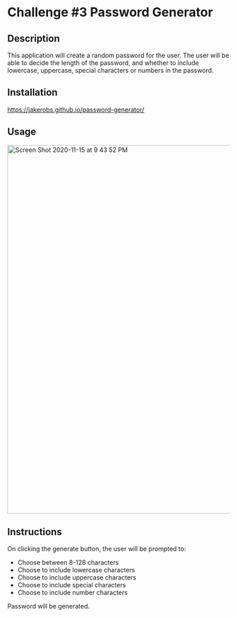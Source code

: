 # Challenge #3 Password Generator

## Description
This application will create a random password for the user. The user will be able to decide the length of the password, and whether to include lowercase, uppercase, special characters or numbers in the password.

## Installation
https://jakerobs.github.io/password-generator/

## Usage
<img width="834" alt="Screen Shot 2020-11-15 at 9 43 52 PM" src="https://user-images.githubusercontent.com/73309832/99213761-aa896300-278b-11eb-9eec-371031e09cb2.png">


## Instructions
On clicking the generate button, the user will be prompted to:

* Choose between 8-128 characters
* Choose to include lowercase characters
* Choose to include uppercase characters
* Choose to include special characters
* Choose to include number characters

Password will be generated.
